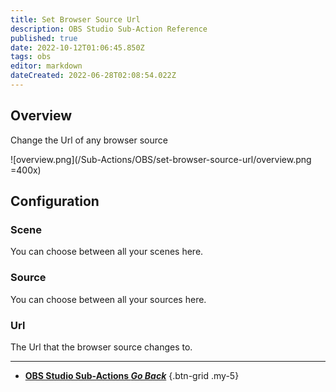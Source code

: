 ```yaml
---
title: Set Browser Source Url
description: OBS Studio Sub-Action Reference
published: true
date: 2022-10-12T01:06:45.850Z
tags: obs
editor: markdown
dateCreated: 2022-06-28T02:08:54.022Z
---
```


## Overview
Change the Url of any browser source

![overview.png](/Sub-Actions/OBS/set-browser-source-url/overview.png =400x)

## Configuration
### Scene
You can choose between all your scenes here.

### Source
You can choose between all your sources here.

### Url
The Url that the browser source changes to.

---

- [<i class="mdi mdi-chevron-left"></i> **OBS Studio Sub-Actions *Go Back***](/en/Sub-Actions/OBS)
{.btn-grid .my-5}